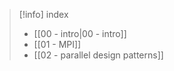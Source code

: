  >[!info] index
 >- [[00 - intro|00 - intro]]
 >- [[01 - MPI]]
 >- [[02 - parallel design patterns]]
 
